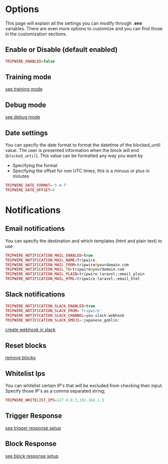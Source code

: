 # Options
This page will explain all the settings you can modify through **.env** variables. 
There are even more options to customize and you can find those in the customization sections.

## Enable or Disable (default enabled) 
```php
TRIPWIRE_ENABLED=false
```

## Training mode
[see training mode](training-mode.md)

## Debug mode
[see debug mode](debug-mode.md)

## Date settings
You can specify the date format to format the datetime of the blocked_until value.
The user is presented information when the block will end (```blocked_until```). 
This value can be formatted any way you want by 
* Specifying the format
* Specifying the offset for non UTC times, this is a minuus or plus in minutes

```php
TRIPWIRE_DATE_FORMAT='Y-m-f'
TRIPWIRE_DATE_OFFSET=0
```

# Notifications

## Email notifications
You can specify the destination
and which templates (html and plain text) to use
```php
TRIPWIRE_NOTIFICATION_MAIL_ENABLED=true
TRIPWIRE_NOTIFICATION_MAIL_NAME=Tripwire
TRIPWIRE_NOTIFICATION_MAIL_FROM=tripwire@yourdomain.com
TRIPWIRE_NOTIFICATION_MAIL_TO=tripwire@yourdomain.com
TRIPWIRE_NOTIFICATION_MAIL_PLAIN=tripwire-laravel::email_plain
TRIPWIRE_NOTIFICATION_MAIL_HTML=tripwire-laravel::email_html
```

## Slack notifications
```php
TRIPWIRE_NOTIFICATION_SLACK_ENABLED=true
TRIPWIRE_NOTIFICATION_SLACK_FROM='Tripwire'
TRIPWIRE_NOTIFICATION_SLACK_CHANNEL=you-slack-webhook
TRIPWIRE_NOTIFICATION_SLACK_EMOJI=:japanese_goblin:
```
[create webhook in slack](../references/slack-setup.md)

## Reset blocks
[remove blocks](../setup/reset.md)

## Whitelist Ips
You can whitelist certain IP's that will be excluded from checking their input.
Specify those IP's as a comma separated string;
```php
TRIPWIRE_WHITELIST_IPS=127.0.0.1,192.168.1.3
```

## Trigger Response
[see trigger response setup](reject-response.md)

## Block Response
[see block response setup](block-response.md)

